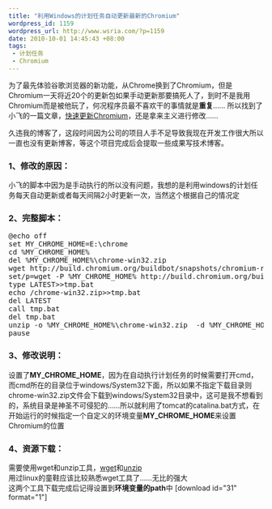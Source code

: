 ```yaml
--- 
title: "利用Windows的计划任务自动更新最新的Chromium"
wordpress_id: 1159
wordpress_url: http://www.wsria.com/?p=1159
date: 2010-10-01 14:45:43 +08:00
tags: 
 - 计划任务
 - Chromium
---
```

为了最先体验谷歌浏览器的新功能，从Chrome换到了Chromium，但是Chromium一天将近20个的更新包如果手动更新那要搞死人了，到时不是我用Chromium而是被他玩了，何况程序员最不喜欢干的事情就是<strong>重复</strong>……
所以找到了小飞的一篇文章，<a href="http://shawphy.com/2010/09/fast-update-chromium.html" target="_blank">快速更新Chromium</a>，还是拿来主义进行修改……

久违我的博客了，这段时间因为公司的项目人手不足导致我现在开发工作很大所以一直也没有更新博客，等这个项目完成后会提取一些成果写技术博客。

<h3>1、修改的原因：</h3>
小飞的脚本中因为是手动执行的所以没有问题，我想的是利用windows的计划任务每天自动更新或者每天间隔2小时更新一次，当然这个根据自己的情况定

<h3>2、完整脚本：</h3>
<pre lang="text">
@echo off
set MY_CHROME_HOME=E:\chrome
cd %MY_CHROME_HOME%
del %MY_CHROME_HOME%\chrome-win32.zip
wget http://build.chromium.org/buildbot/snapshots/chromium-rel-xp/LATEST
set/p=wget -P %MY_CHROME_HOME% http://build.chromium.org/buildbot/snapshots/chromium-rel-xp/<nul>tmp.bat
type LATEST>>tmp.bat
echo /chrome-win32.zip>>tmp.bat
del LATEST
call tmp.bat
del tmp.bat
unzip -o %MY_CHROME_HOME%\chrome-win32.zip  -d %MY_CHROME_HOME%
pause
</pre>

<h3>3、修改说明：</h3>
设置了<strong>MY_CHROME_HOME</strong>，因为在自动执行计划任务的时候需要打开cmd，而cmd所在的目录位于windows/System32下面，所以如果不指定下载目录则chrome-win32.zip文件会下载到windows/System32目录中，这可是我不想看到的，系统目录是神圣不可侵犯的……所以就利用了tomcat的catalina.bat方式，在开始运行的时候指定一个自定义的环境变量<strong>MY_CHROME_HOME</strong>来设置Chromium的位置


<h3>4、资源下载：</h3>
需要使用wget和unzip工具，<a href="http://users.ugent.be/~bpuype/wget/">wget</a>和<a href="http://gnuwin32.sourceforge.net/packages/unzip.htm">unzip</a><br/>
用过linux的童鞋应该比较熟悉wget工具了……无比的强大<br/>
这两个工具下载完成后记得设置到<strong>环境变量的path</strong>中
[download id="31" format="1"]
